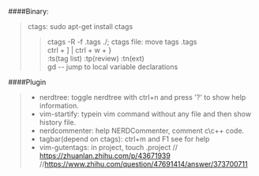 ####Binary:  
>ctags: sudo apt-get install ctags  
>>ctags -R -f .tags ./; ctags file: move tags .tags  
>>ctrl + ] | ctrl + w + }  
>>:ts(tag list) :tp(review) :tn(ext)  
>>gd -- jump to local variable declarations  


####Plugin  
>- nerdtree: toggle nerdtree with ctrl+n and press '?' to show help information.  
>- vim-startify: typein vim command without any file and then show history file.  
>- nerdcommenter: help NERDCommenter, comment c\c++ code.  
>- tagbar(depend on ctags): ctrl+m and F1 see for help  
>- vim-gutentags: in project, touch .project // https://zhuanlan.zhihu.com/p/43671939 //https://www.zhihu.com/question/47691414/answer/373700711
